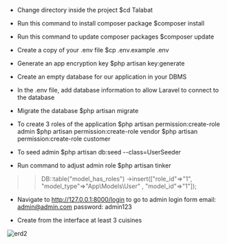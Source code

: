 * Change directory inside the project
$cd Talabat

* Run this command to install composer package
$composer install
	
* Run this command to update composer packages
$composer update

* Create a copy of your .env file
$cp .env.example .env

* Generate an app encryption key
$php artisan key:generate

* Create an empty database for our application in your DBMS

* In the .env file, add database information to allow Laravel to connect to the database

* Migrate the database
$php artisan migrate

* To create 3 roles of the application 
$php artisan permission:create-role admin
$php artisan permission:create-role vendor
$php artisan permission:create-role customer

* To seed admin 
$php artisan db:seed --class=UserSeeder

* Run command to adjust admin role 
$php artisan tinker 
>> DB::table("model_has_roles")
      ->insert(["role_id"=>"1", "model_type"=>"App\Models\User" , "model_id"=>"1"]);
           
* Navigate to http://127.0.0.1:8000/login to go to admin login form 
  email: admin@admin.com
  password: admin123

* Create from the interface at least 3 cuisines   





![erd2](https://user-images.githubusercontent.com/79705893/123463779-3ac63b00-d5ec-11eb-990a-4683eb548ff7.PNG)

